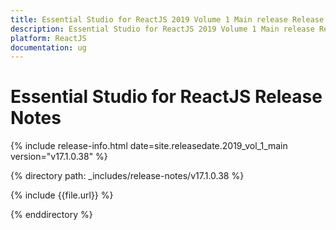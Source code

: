 ```yaml
---
title: Essential Studio for ReactJS 2019 Volume 1 Main release Release Notes  
description: Essential Studio for ReactJS 2019 Volume 1 Main release Release Notes  
platform: ReactJS
documentation: ug
---
```


# Essential Studio for ReactJS  Release Notes  

{% include release-info.html date=site.releasedate.2019_vol_1_main  version="v17.1.0.38" %} 


{% directory path: _includes/release-notes/v17.1.0.38 %}

{% include {{file.url}} %}

{% enddirectory %}